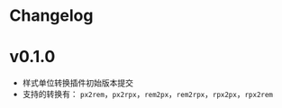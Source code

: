# Changelog

# v0.1.0

* 样式单位转换插件初始版本提交
* 支持的转换有： `px2rem`，`px2rpx`，`rem2px`，`rem2rpx`，`rpx2px`，`rpx2rem`